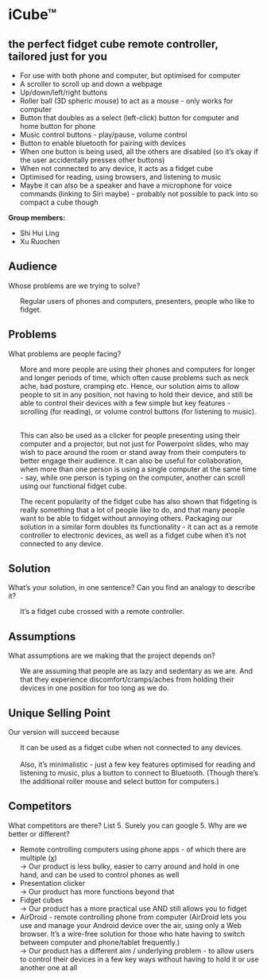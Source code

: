 # iCube™
## the perfect fidget cube remote controller, tailored just for you

* For use with both phone and computer, but optimised for computer 
* A scroller to scroll up and down a webpage
* Up/down/left/right buttons
* Roller ball (3D spheric mouse) to act as a mouse - only works for computer
* Button that doubles as a select (left-click) button for computer and home button for phone
* Music control buttons - play/pause, volume control
* Button to enable bluetooth for pairing with devices
* When one button is being used, all the others are disabled (so it’s okay if the user accidentally presses other buttons)
* When not connected to any device, it acts as a fidget cube
* Optimised for reading, using browsers, and listening to music
* Maybe it can also be a speaker and have a microphone for voice commands (linking to Siri maybe) - probably not possible to pack into so compact a cube though


<b>Group members: </b>
* Shi Hui Ling
* Xu Ruochen

## Audience
Whose problems are we trying to solve?<br>
<ul>Regular users of phones and computers, presenters, people who like to fidget.</ul>

## Problems
What problems are people facing?
<ul>More and more people are using their phones and computers for longer and longer periods of time, which often cause problems such as neck ache, bad posture, cramping etc. Hence, our solution aims to allow people to sit in any position, not having to hold their device, and still be able to control their devices with a few simple but key features - scrolling (for reading), or volume control buttons (for listening to music).<br><br>
 
This can also be used as a clicker for people presenting using their computer and a projector, but not just for Powerpoint slides, who may wish to pace around the room or stand away from their computers to better engage their audience. It can also be useful for collaboration, when more than one person is using a single computer at the same time - say, while one person is typing on the computer, another can scroll using our functional fidget cube.
 
The recent popularity of the fidget cube has also shown that fidgeting is really something that a lot of people like to do, and that many people want to be able to fidget without annoying others. Packaging our solution in a similar form doubles its functionality - it can act as a remote controller to electronic devices, as well as a fidget cube when it’s not connected to any device.</ul> 

## Solution
What’s your solution, in one sentence? 
Can you find an analogy to describe it? 
<ul>It’s a fidget cube crossed with a remote controller.</ul>

## Assumptions
What assumptions are we making that the project depends on?
<ul>We are assuming that people are as lazy and sedentary as we are. And that they experience discomfort/cramps/aches from holding their devices in one position for too long as we do.</ul>

## Unique Selling Point
Our version will succeed because
<ul>It can be used as a fidget cube when not connected to any devices.<br><br>
Also, it’s minimalistic - just a few key features optimised for reading and listening to music, plus a button to connect to Bluetooth. (Though there’s the additional roller mouse and select button for computers.) 
</ul>

## Competitors
What competitors are there? List 5. Surely you can google 5. Why are we better or different?
<ul>
<li>Remote controlling computers using phone apps - of which there are multiple (<a href="https://www.digitaltrends.com/computing/5-ways-to-control-your-pc-from-a-smartphone/">x</a>)<br>
→ Our product is less bulky, easier to carry around and hold in one hand, and can be used to control phones as well</li>
<li>Presentation clicker<br>
→ Our product has more functions beyond that</li>
<li>Fidget cubes<br>
→ Our product has a more practical use AND still allows you to fidget </li>
<li>AirDroid - remote controlling phone from computer (AirDroid lets you use and manage your Android device over the air, using only a Web browser. It’s a wire-free solution for those who hate having to switch between computer and phone/tablet frequently.)<br>
→ Our product has a different aim / underlying problem - to allow users to control their devices in a few key ways without having to hold it or use another one at all</li>
